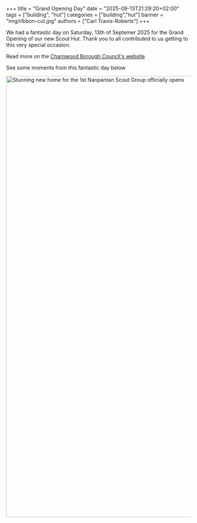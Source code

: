 +++
title = "Grand Opening Day"
date = "2025-09-13T21:29:20+02:00"
tags = ["building", "hut"]
categories = ["building","hut"]
banner = "img/ribbon-cut.jpg"
authors = ["Carl Travis-Roberts"]
+++

We had a fantastic day on Saturday, 13th of Septemer 2025 for the Grand Opening of our new Scout Hut. Thank you to all contributed to us getting to this very special occasion.  

Read more on the [Charnwood Borough Council's website](https://www.charnwood.gov.uk/news/2025/09/15/stunning_new_home_for_the_1st_nanpantan_scout_group_officially_opens)

See some moments from this fantastic day below

<a data-flickr-embed="true" href="https://www.flickr.com/photos/charnwoodbc/albums/72177720329028100" title="Stunning new home for the 1st Nanpantan Scout Group officially opens"><img src="https://live.staticflickr.com/65535/54788599803_3f676f63ae_h.jpg" width="1600" height="1200" alt="Stunning new home for the 1st Nanpantan Scout Group officially opens"/></a><script async src="//embedr.flickr.com/assets/client-code.js" charset="utf-8"></script>